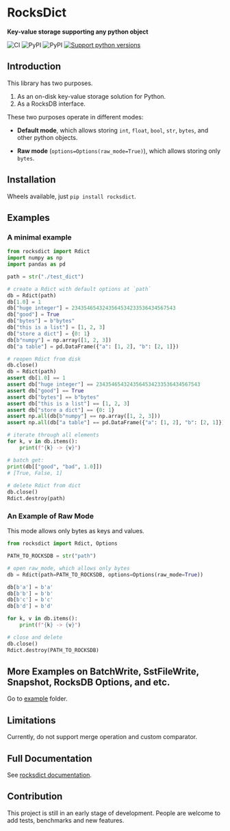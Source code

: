 # RocksDict

**Key-value storage supporting any python object**

![CI](https://github.com/Congyuwang/RocksDict/actions/workflows/CI.yml/badge.svg)
![PyPI](https://img.shields.io/pypi/dm/rocksdict)
![PyPI](https://img.shields.io/pypi/wheel/rocksdict)
[![Support python versions](https://img.shields.io/pypi/pyversions/rocksdict.svg)](https://pypi.org/project/rocksdict/)

## Introduction

This library has two purposes.

1. As an on-disk key-value storage solution for Python.
2. As a RocksDB interface.

These two purposes operate in different modes:

- **Default mode**, which allows storing `int`, `float`, 
`bool`, `str`, `bytes`, and other python objects.

- **Raw mode** (`options=Options(raw_mode=True)`),
which allows storing only `bytes`.

## Installation

Wheels available, just `pip install rocksdict`.

## Examples

### A minimal example

```python
from rocksdict import Rdict
import numpy as np
import pandas as pd

path = str("./test_dict")

# create a Rdict with default options at `path`
db = Rdict(path)
db[1.0] = 1
db["huge integer"] = 2343546543243564534233536434567543
db["good"] = True
db["bytes"] = b"bytes"
db["this is a list"] = [1, 2, 3]
db["store a dict"] = {0: 1}
db[b"numpy"] = np.array([1, 2, 3])
db["a table"] = pd.DataFrame({"a": [1, 2], "b": [2, 1]})

# reopen Rdict from disk
db.close()
db = Rdict(path)
assert db[1.0] == 1
assert db["huge integer"] == 2343546543243564534233536434567543
assert db["good"] == True
assert db["bytes"] == b"bytes"
assert db["this is a list"] == [1, 2, 3]
assert db["store a dict"] == {0: 1}
assert np.all(db[b"numpy"] == np.array([1, 2, 3]))
assert np.all(db["a table"] == pd.DataFrame({"a": [1, 2], "b": [2, 1]}))

# iterate through all elements
for k, v in db.items():
    print(f"{k} -> {v}")

# batch get:
print(db[["good", "bad", 1.0]])
# [True, False, 1]
 
# delete Rdict from dict
db.close()
Rdict.destroy(path)
```

### An Example of Raw Mode

This mode allows only bytes as keys and values.

```python
from rocksdict import Rdict, Options

PATH_TO_ROCKSDB = str("path")

# open raw_mode, which allows only bytes
db = Rdict(path=PATH_TO_ROCKSDB, options=Options(raw_mode=True))

db[b'a'] = b'a'
db[b'b'] = b'b'
db[b'c'] = b'c'
db[b'd'] = b'd'

for k, v in db.items():
    print(f"{k} -> {v}")

# close and delete
db.close()
Rdict.destroy(PATH_TO_ROCKSDB)
```

## More Examples on BatchWrite, SstFileWrite, Snapshot, RocksDB Options, and etc.

Go to [example](https://github.com/Congyuwang/RocksDict/tree/main/examples) folder.

## Limitations

Currently, do not support merge operation and custom comparator.

## Full Documentation

See [rocksdict documentation](https://congyuwang.github.io/RocksDict/rocksdict.html).

## Contribution

This project is still in an early stage of development. People are welcome 
to add tests, benchmarks and new features.
